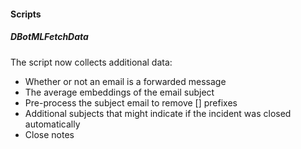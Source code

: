 
#### Scripts
##### DBotMLFetchData
The script now collects additional data: 
- Whether or not an email is a forwarded message
- The average embeddings of the email subject
- Pre-process the subject email to remove [] prefixes
- Additional subjects that might indicate if the incident was closed automatically
- Close notes
